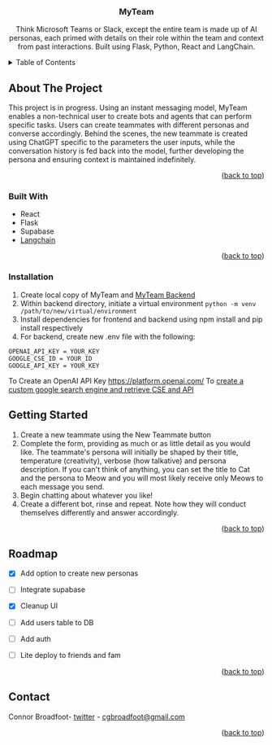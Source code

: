 <!-- Improved compatibility of back to top link: See: https://github.com/othneildrew/Best-README-Template/pull/73 -->
<a name="readme-top"></a>
<!--
*** Thanks for checking out the Best-README-Template. If you have a suggestion
*** that would make this better, please fork the repo and create a pull request
*** or simply open an issue with the tag "enhancement".
*** Don't forget to give the project a star!
*** Thanks again! Now go create something AMAZING! :D
-->
<!-- PROJECT LOGO -->
<br />
<div align="center">

  <h3 align="center">MyTeam</h3>

  <p align="center">
    Think Microsoft Teams or Slack, except the entire team is made up of AI personas, each primed with details on their role within the team and context from past interactions. Built using Flask, Python, React and LangChain.
  </p>
</div>

<!-- TABLE OF CONTENTS -->
<details>
  <summary>Table of Contents</summary>
  <ul>
      <li>
        <a href="#about-the-project">About The Project</a>
      </li>
      <li>
        <a href="#built-with">Built With</a></li>
      </li>
    <li>
      <a href="#getting-started">Installation</a>
    <li>
      <a href="#installation">Getting Started</a></li>
    </li>
    <li>
      <a href="#roadmap">Roadmap</a>
    </li>
      <li>
      <a href="#contact">Contact</a>
    </li>
  </ul>
</details>

<!-- ABOUT THE PROJECT -->
## About The Project

This project is in progress. Using an instant messaging model, MyTeam enables a non-technical user to create bots and agents that can perform specific tasks. Users can create teammates with different personas and converse accordingly. Behind the scenes, the new teammate is created using ChatGPT specific to the parameters the user inputs, while the conversation history is fed back into the model, further developing the persona and ensuring context is maintained indefinitely. 

<p align="right">(<a href="#readme-top">back to top</a>)</p>

### Built With

* React
* Flask
* Supabase
* [Langchain](https://langchain.com/)

<p align="right">(<a href="#readme-top">back to top</a>)</p>

<!-- GETTING STARTED -->
### Installation

1. Create local copy of MyTeam and [MyTeam Backend](https://github.com/connorcodefoot/myteam-backend)
2. Within backend directory, initiate a virtual environment ```python -m venv /path/to/new/virtual/environment```
3. Install dependencies for frontend and backend using npm install and pip install respectively
4. For backend, create new .env file with the following:
```
OPENAI_API_KEY = YOUR_KEY
GOOGLE_CSE_ID = YOUR_ID
GOOGLE_API_KEY = YOUR_KEY
``` 

To Create an OpenAI API Key https://platform.openai.com/
To [create a custom google search engine and retrieve CSE and API](https://stackoverflow.com/questions/37083058/programmatically-searching-google-in-python-using-custom-search)
  
## Getting Started

1. Create a new teammate using the New Teammate button
2. Complete the form, providing as much or as little detail as you would like. The teammate's persona will initially be shaped by their title, temperature (creativity), verbose (how talkative) and persona description. If you can't think of anything, you can set the title to Cat and the persona to Meow and you will most likely receive only Meows to each message you send. 
3. Begin chatting about whatever you like!
4. Create a different bot, rinse and repeat. Note how they will conduct themselves differently and answer accordingly.

<p align="right">(<a href="#readme-top">back to top</a>)</p>



<!-- ROADMAP -->
## Roadmap

- [X] Add option to create new personas
- [ ] Integrate supabase
- [X] Cleanup UI
- [ ] Add users table to DB
- [ ] Add auth
- [ ] Lite deploy to friends and fam


<p align="right">(<a href="#readme-top">back to top</a>)</p>

<!-- CONTACT -->
## Contact

Connor Broadfoot- [twitter](https://twitter.com/brocollihotdog) - cgbroadfoot@gmail.com


<p align="right">(<a href="#readme-top">back to top</a>)</p>

<!-- MARKDOWN LINKS & IMAGES -->
<!-- https://www.markdownguide.org/basic-syntax/#reference-style-links -->
[contributors-shield]: https://img.shields.io/github/contributors/othneildrew/Best-README-Template.svg?style=for-the-badge
[contributors-url]: https://github.com/othneildrew/Best-README-Template/graphs/contributors
[forks-shield]: https://img.shields.io/github/forks/othneildrew/Best-README-Template.svg?style=for-the-badge
[forks-url]: https://github.com/othneildrew/Best-README-Template/network/members
[stars-shield]: https://img.shields.io/github/stars/othneildrew/Best-README-Template.svg?style=for-the-badge
[stars-url]: https://github.com/othneildrew/Best-README-Template/stargazers
[issues-shield]: https://img.shields.io/github/issues/othneildrew/Best-README-Template.svg?style=for-the-badge
[issues-url]: https://github.com/othneildrew/Best-README-Template/issues
[license-shield]: https://img.shields.io/github/license/othneildrew/Best-README-Template.svg?style=for-the-badge
[license-url]: https://github.com/othneildrew/Best-README-Template/blob/master/LICENSE.txt
[linkedin-shield]: https://img.shields.io/badge/-LinkedIn-black.svg?style=for-the-badge&logo=linkedin&colorB=555
[linkedin-url]: https://linkedin.com/in/othneildrew
[product-screenshot]: images/screenshot.png
[Next.js]: https://img.shields.io/badge/next.js-000000?style=for-the-badge&logo=nextdotjs&logoColor=white
[Next-url]: https://nextjs.org/
[React.js]: https://img.shields.io/badge/React-20232A?style=for-the-badge&logo=react&logoColor=61DAFB
[React-url]: https://reactjs.org/
[Vue.js]: https://img.shields.io/badge/Vue.js-35495E?style=for-the-badge&logo=vuedotjs&logoColor=4FC08D
[Vue-url]: https://vuejs.org/
[Angular.io]: https://img.shields.io/badge/Angular-DD0031?style=for-the-badge&logo=angular&logoColor=white
[Angular-url]: https://angular.io/
[Svelte.dev]: https://img.shields.io/badge/Svelte-4A4A55?style=for-the-badge&logo=svelte&logoColor=FF3E00
[Svelte-url]: https://svelte.dev/
[Laravel.com]: https://img.shields.io/badge/Laravel-FF2D20?style=for-the-badge&logo=laravel&logoColor=white
[Laravel-url]: https://laravel.com
[Bootstrap.com]: https://img.shields.io/badge/Bootstrap-563D7C?style=for-the-badge&logo=bootstrap&logoColor=white
[Bootstrap-url]: https://getbootstrap.com
[JQuery.com]: https://img.shields.io/badge/jQuery-0769AD?style=for-the-badge&logo=jquery&logoColor=white
[JQuery-url]: https://jquery.com 
